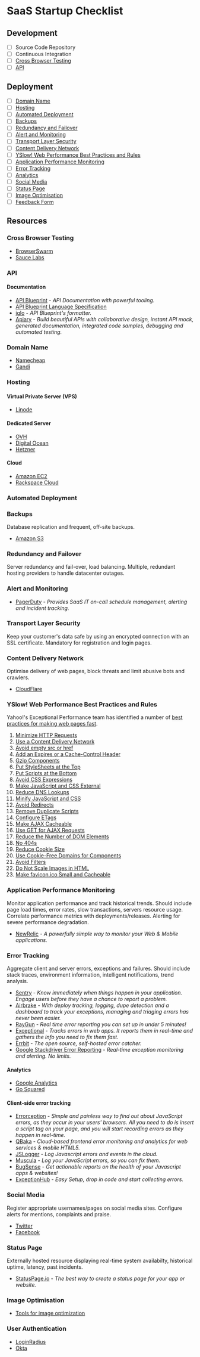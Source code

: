 # SaaS Startup Checklist

## Development

- [ ] Source Code Repository
- [ ] Continuous Integration
- [ ] [Cross Browser Testing](#cross-browser-testing)
- [ ] [API](#api)

## Deployment

- [ ] [Domain Name](#domain-name)
- [ ] [Hosting](#hosting)
- [ ] [Automated Deployment](#automated-deployment)
- [ ] [Backups](#backup)
- [ ] [Redundancy and Failover](#redundancy-and-failover)
- [ ] [Alert and Monitoring](#alert-and-monitoring)
- [ ] [Transport Layer Security](#ssl-certificate)
- [ ] [Content Delivery Network](#content-delivery-network)
- [ ] [YSlow! Web Performance Best Practices and Rules](#yslow!-web-performance-best-practices-and-rules)
- [ ] [Application Performance Monitoring](#application-performance-monitoring)
- [ ] [Error Tracking](#error-tracking)
- [ ] [Analytics](#analytics)
- [ ] [Social Media](#social-media)
- [ ] [Status Page](#status-page)
- [ ] [Image Optimisation](#image-optimisation)
- [ ] [Feedback Form](#feedback-form)

## Resources

### Cross Browser Testing

* [BrowserSwarm](http://www.browserswarm.com/)
* [Sauce Labs](https://saucelabs.com/)

### API

#### Documentation

* [API Blueprint](http://apiblueprint.org/) - _API Documentation with powerful tooling._
* [API Blueprint Language Specification](https://github.com/apiaryio/api-blueprint/blob/master/API%20Blueprint%20Specification.md)
* [iglo](https://github.com/subosito/iglo) - _API Blueprint's formatter._
* [Apiary](http://apiary.io/) - _Build beautiful APIs with collaborative design, instant API mock, generated documentation, integrated code samples, debugging and automated testing._

### Domain Name

* [Namecheap](http://www.namecheap.com/)
* [Gandi](https://www.gandi.net/)

### Hosting

#### Virtual Private Server (VPS)

* [Linode](https://www.linode.com/)

#### Dedicated Server

* [OVH](https://www.ovh.co.uk/dedicated_servers/)
* [Digital Ocean](https://www.digitalocean.com/)
* [Hetzner](http://www.hetzner.de/en/hosting/)

#### Cloud

* [Amazon EC2](http://aws.amazon.com/)
* [Rackspace Cloud](http://www.rackspace.co.uk/cloud)

### Automated Deployment

### Backups

Database replication and frequent, off-site backups.

* [Amazon S3](http://aws.amazon.com/s3/)

### Redundancy and Failover

Server redundancy and fail-over, load balancing. Multiple, redundant hosting providers to handle datacenter outages.

### Alert and Monitoring

* [PagerDuty](http://www.pagerduty.com/) - _Provides SaaS IT on-call 
schedule management, alerting and incident tracking._

### Transport Layer Security

Keep your customer's data safe by using an encrypted connection with an SSL certificate. Mandatory for registration and login pages.

### Content Delivery Network

Optimise delivery of web pages, block threats and limit abusive bots and crawlers.

* [CloudFlare](https://www.cloudflare.com)

### YSlow! Web Performance Best Practices and Rules

Yahoo!'s Exceptional Performance team has identified a number of [best practices for making web pages fast](http://developer.yahoo.com/performance/rules.html).

1. [Minimize HTTP Requests](http://developer.yahoo.com/performance/rules.html#num_http)
2. [Use a Content Delivery Network](http://developer.yahoo.com/performance/rules.html#cdn)
3. [Avoid empty src or href](http://developer.yahoo.com/performance/rules.html#emptysrc)
4. [Add an Expires or a Cache-Control Header](http://developer.yahoo.com/performance/rules.html#expires)
5. [Gzip Components](http://developer.yahoo.com/performance/rules.html#gzip)
6. [Put StyleSheets at the Top](http://developer.yahoo.com/performance/rules.html#css_top)
7. [Put Scripts at the Bottom](http://developer.yahoo.com/performance/rules.html#js_bottom)
8. [Avoid CSS Expressions](http://developer.yahoo.com/performance/rules.html#css_expressions)
9. [Make JavaScript and CSS External](http://developer.yahoo.com/performance/rules.html#external)
10. [Reduce DNS Lookups](http://developer.yahoo.com/performance/rules.html#dns_lookups)
11. [Minify JavaScript and CSS](http://developer.yahoo.com/performance/rules.html#minify)
12. [Avoid Redirects](http://developer.yahoo.com/performance/rules.html#redirects)
13. [Remove Duplicate Scripts](http://developer.yahoo.com/performance/rules.html#js_dupes)
14. [Configure ETags](http://developer.yahoo.com/performance/rules.html#etags)
15. [Make AJAX Cacheable](http://developer.yahoo.com/performance/rules.html#cacheajax)
16. [Use GET for AJAX Requests](http://developer.yahoo.com/performance/rules.html#ajax_get)
17. [Reduce the Number of DOM Elements](http://developer.yahoo.com/performance/rules.html#min_dom)
18. [No 404s](http://developer.yahoo.com/performance/rules.html#no404)
19. [Reduce Cookie Size](http://developer.yahoo.com/performance/rules.html#cookie_size)
20. [Use Cookie-Free Domains for Components](http://developer.yahoo.com/performance/rules.html#cookie_free)
21. [Avoid Filters](http://developer.yahoo.com/performance/rules.html#no_filters)
22. [Do Not Scale Images in HTML](http://developer.yahoo.com/performance/rules.html#no_scale)
23. [Make favicon.ico Small and Cacheable](http://developer.yahoo.com/performance/rules.html#favicon)

### Application Performance Monitoring

Monitor application performance and track historical trends. 
Should include page load times, error rates, slow transactions, servers resource usage. Correlate performance metrics with deployments/releases. Alerting for severe performance degradation.

* [NewRelic](http://newrelic.com/) - _A powerfully simple way to monitor your Web & Mobile applications._

### Error Tracking

Aggregate client and server errors, exceptions and failures. Should include stack traces, environment information, intelligent notifications, trend analysis. 

* [Sentry](https://getsentry.com/welcome/) - _Know immediately when things happen in your application. Engage users before they have a chance to report a problem._
* [Airbrake](http://airbrake.io/) - _With deploy tracking, logging, dupe detection and a dashboard to track your exceptions, managing and triaging errors has never been easier._
* [RayGun](http://raygun.io/) - _Real time error reporting you can set up in under 5 minutes!_
* [Exceptional](http://www.exceptional.io/) - _Tracks errors in web apps. It reports them in real-time and gathers the info you need to fix them fast._
* [Errbit](http://errbit.github.io/errbit/) - _The open source, self-hosted error catcher._
* [Google Stackdriver Error Reporting](https://cloud.google.com/error-reporting/) - _Real-time exception monitoring and alerting. No limits._ 

#### Analytics

* [Google Analytics](https://www.google.co.uk/analytics/)
* [Go Squared](https://www.gosquared.com)

#### Client-side error tracking

* [Errorception](http://errorception.com/) - _Simple and painless way to find out about JavaScript errors, as they occur in your users' browsers. All you need to do is insert a script tag on your page, and you will start recording errors as they happen in real-time._
* [QBaka](https://qbaka.com/) - _Cloud-based frontend error monitoring and analytics for web services & mobile HTML5._
* [JSLogger](http://jslogger.com/) - _Log Javascript errors and events in the cloud._
* [Muscula](http://www.muscula.com/) - _Log your JavaScript errors, so you can fix them._
* [BugSense](https://www.bugsense.com/) - _Get actionable reports on the health of your Javascript apps & websites!_
* [ExceptionHub](http://www.exceptionhub.com/) - _Easy Setup, drop in code and start collecting errors._

### Social Media

Register appropriate usernames/pages on social media sites. Configure alerts for mentions, complaints and praise.

* [Twitter](https://twitter.com/)
* [Facebook](http://www.facebook.com/)

### Status Page

Externally hosted resource displaying real-time system availabilty, historical uptime, latency, past incidents.

* [StatusPage.io](https://www.statuspage.io/) - _The best way to create a status page for your app or website._

### Image Optimisation

* [Tools for image optimization](http://addyosmani.com/blog/image-optimization-tools/)

### User Authentication

* [LoginRadius](https://www.loginradius.com/)
* [Okta](https://www.okta.com/)

